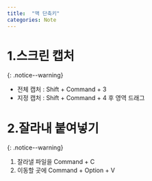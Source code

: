 ```yaml
---
title:  "맥 단축키"
categories: Note
---
```


# 1.스크린 캡처
{: .notice--warning}

- 전체 캡처 : Shift + Command + 3
- 지정 캡처 : Shift + Command + 4 후 영역 드래그

# 2.잘라내 붙여넣기
{: .notice--warning}

1. 잘라낼 파일을 Command + C
2. 이동할 곳에 Command + Option + V
